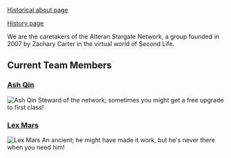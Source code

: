 [Historical about page](https://www.alpha-fox.com/oldabout/)

[History page](https://www.alpha-fox.com/asn/history)

We are the caretakers of the Alteran Stargate Network, a group founded in 2007 by Zachary Carter in the virtual world of
Second Life.

## Current Team Members

### [Ash Qin](https://my.secondlife.com/ash.qin)

![Ash Qin](http://images.alpha-fox.com/sl/ash.qin.png "Ash Qin")
Steward of the network; sometimes you might get a free upgrade to first class!

### [Lex Mars](https://my.secondlife.com/lex.mars)

![Lex Mars](http://images.alpha-fox.com/sl/lex.mars.png "Lex Mars")
An ancient; he might have made it work, but he's never there when you need him!
